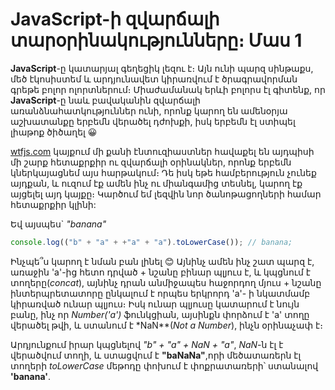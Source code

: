 # JavaScript-ի զվարճալի տարօրինակությունները։ Մաս 1

**JavaScript**-ը կատարյալ գեղեցիկ լեզու է։ Այն ունի պարզ սինթաքս, մեծ էկոսիստեմ և արդյունավետ կիրառվում է ծրագրավորման գրեթե բոլոր ոլորտներում։ Միաժամանակ երևի բոլորս էլ գիտենք, որ **JavaScript**-ը նաև բավականին զվարճալի առանձնահատկություններ ունի, որոնք կարող են ամենօրյա աշխատանքը երբեմն վերածել դժոխքի, իսկ երբեմն էլ ստիպել լիաթոք ծիծաղել &#x1F600;

[wtfjs.com](https://wtfjs.com/) կայքում մի քանի էնտուզիաստներ հավաքել են այդպիսի մի շարք հետաքրքիր ու զվարճալի օրինակներ, որոնք երբեմն կներկայացնեմ այս հարթակում։ Դե իսկ եթե համբերություն չունեք այդքան, և ուզում էք ամեն ինչ ու միանգամից տեսնել, կարող էք այցելել այդ կայքը։ Կարծում եմ լեզվին նոր ծանոթացողների համար հետաքրքիր կլինի:

Եվ այսպես` _"banana"_

```js
console.log(("b" + "a" + +"a" + "a").toLowerCase()); // banana;
```

Ինչպե՞ս կարող է նման բան լինել &#x1F60A; Այնինչ ամեն ինչ շատ պարզ է, առաջին 'a'-ից հետո դրված + նշանը բինար պլյուս է, և կպցնում է տողերը(_concat_), այնինչ դրան անմիջապես հաջորդող մյուս + նշանը ինտերպրետատորը ընկալում է որպես երկրորդ 'a'- ի նկատմամբ կիրառված ունար պլյուս։ Իսկ ունար պլյուսը կատարում է նույն բանը, ինչ որ _Number('a')_ ֆունկցիան, այսինքն փորձում է 'a' տողը վերածել թվի, և ստանում է \*NaN\*\*(_Not a Number_), ինչն օրինաչափ է։

Արդյունքում իրար կպցնելով _"b" + "a" + NaN + "a"_, _NaN_-ն էլ է վերածվում տողի, և ստացվում է **"baNaNa"**,որի մեծատառերն էլ տողերի _toLowerCase_ մեթոդը փոխում է փոքրատառերի՝ ստանալով **'banana'**.
